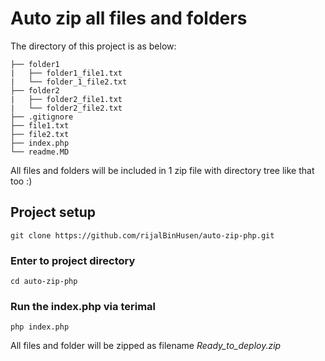 # Auto zip all files and folders
The directory of this project is as below:

```
├── folder1
|   ├── folder1_file1.txt
|   └── folder_1_file2.txt
├── folder2
|   ├── folder2_file1.txt
|   └── folder2_file2.txt
├── .gitignore
├── file1.txt
├── file2.txt
├── index.php
└── readme.MD
```

All files and folders will be included in 1 zip file with directory tree like that too :)

## Project setup
```
git clone https://github.com/rijalBinHusen/auto-zip-php.git
```
### Enter to project directory
```
cd auto-zip-php
```

### Run the index.php via terimal
```
php index.php
```

All files and folder will be zipped as filename *Ready_to_deploy.zip*